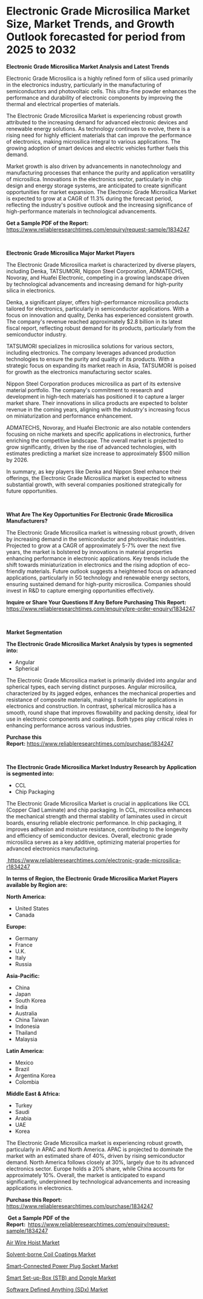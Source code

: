 <p><h1>Electronic Grade Microsilica Market Size, Market Trends, and Growth Outlook forecasted for period from 2025 to 2032</h1></p><p><strong>Electronic Grade Microsilica Market Analysis and Latest Trends</strong></p>
<p><p>Electronic Grade Microsilica is a highly refined form of silica used primarily in the electronics industry, particularly in the manufacturing of semiconductors and photovoltaic cells. This ultra-fine powder enhances the performance and durability of electronic components by improving the thermal and electrical properties of materials.</p><p>The Electronic Grade Microsilica Market is experiencing robust growth attributed to the increasing demand for advanced electronic devices and renewable energy solutions. As technology continues to evolve, there is a rising need for highly efficient materials that can improve the performance of electronics, making microsilica integral to various applications. The growing adoption of smart devices and electric vehicles further fuels this demand.</p><p>Market growth is also driven by advancements in nanotechnology and manufacturing processes that enhance the purity and application versatility of microsilica. Innovations in the electronics sector, particularly in chip design and energy storage systems, are anticipated to create significant opportunities for market expansion. The Electronic Grade Microsilica Market is expected to grow at a CAGR of 11.3% during the forecast period, reflecting the industry's positive outlook and the increasing significance of high-performance materials in technological advancements.</p></p>
<p><strong>Get a Sample PDF of the Report:&nbsp;</strong> <a href="https://www.reliableresearchtimes.com/enquiry/request-sample/1834247?utm_campaign=2035&utm_medium=2&utm_source=Github&utm_content=ia&utm_term=03022025&utm_id=electronic-grade-microsilica">https://www.reliableresearchtimes.com/enquiry/request-sample/1834247</a></p>
<p>&nbsp;</p>
<p><strong>Electronic Grade Microsilica Major Market Players</strong></p>
<p><p>The Electronic Grade Microsilica market is characterized by diverse players, including Denka, TATSUMORI, Nippon Steel Corporation, ADMATECHS, Novoray, and Huafei Electronic, competing in a growing landscape driven by technological advancements and increasing demand for high-purity silica in electronics.</p><p>Denka, a significant player, offers high-performance microsilica products tailored for electronics, particularly in semiconductor applications. With a focus on innovation and quality, Denka has experienced consistent growth. The company's revenue reached approximately $2.8 billion in its latest fiscal report, reflecting robust demand for its products, particularly from the semiconductor industry.</p><p>TATSUMORI specializes in microsilica solutions for various sectors, including electronics. The company leverages advanced production technologies to ensure the purity and quality of its products. With a strategic focus on expanding its market reach in Asia, TATSUMORI is poised for growth as the electronics manufacturing sector scales.</p><p>Nippon Steel Corporation produces microsilica as part of its extensive material portfolio. The company's commitment to research and development in high-tech materials has positioned it to capture a larger market share. Their innovations in silica products are expected to bolster revenue in the coming years, aligning with the industry's increasing focus on miniaturization and performance enhancement.</p><p>ADMATECHS, Novoray, and Huafei Electronic are also notable contenders focusing on niche markets and specific applications in electronics, further enriching the competitive landscape. The overall market is projected to grow significantly, driven by the rise of advanced technologies, with estimates predicting a market size increase to approximately $500 million by 2026.</p><p>In summary, as key players like Denka and Nippon Steel enhance their offerings, the Electronic Grade Microsilica market is expected to witness substantial growth, with several companies positioned strategically for future opportunities.</p></p>
<p>&nbsp;</p>
<p><strong>What Are The Key Opportunities For Electronic Grade Microsilica Manufacturers?</strong></p>
<p><p>The Electronic Grade Microsilica market is witnessing robust growth, driven by increasing demand in the semiconductor and photovoltaic industries. Projected to grow at a CAGR of approximately 5-7% over the next five years, the market is bolstered by innovations in material properties enhancing performance in electronic applications. Key trends include the shift towards miniaturization in electronics and the rising adoption of eco-friendly materials. Future outlook suggests a heightened focus on advanced applications, particularly in 5G technology and renewable energy sectors, ensuring sustained demand for high-purity microsilica. Companies should invest in R&D to capture emerging opportunities effectively.</p></p>
<p><strong>Inquire or Share Your Questions If Any Before Purchasing This Report:</strong> <a href="https://www.reliableresearchtimes.com/enquiry/pre-order-enquiry/1834247?utm_campaign=2035&utm_medium=2&utm_source=Github&utm_content=ia&utm_term=03022025&utm_id=electronic-grade-microsilica">https://www.reliableresearchtimes.com/enquiry/pre-order-enquiry/1834247</a></p>
<p>&nbsp;</p>
<p><strong>Market Segmentation</strong></p>
<p><strong>The Electronic Grade Microsilica Market Analysis by types is segmented into:</strong></p>
<p><ul><li>Angular</li><li>Spherical</li></ul></p>
<p><p>The Electronic Grade Microsilica market is primarily divided into angular and spherical types, each serving distinct purposes. Angular microsilica, characterized by its jagged edges, enhances the mechanical properties and resistance of composite materials, making it suitable for applications in electronics and construction. In contrast, spherical microsilica has a smooth, round shape that improves flowability and packing density, ideal for use in electronic components and coatings. Both types play critical roles in enhancing performance across various industries.</p></p>
<p><strong>Purchase this Report:&nbsp;</strong><a href="https://www.reliableresearchtimes.com/purchase/1834247?utm_campaign=2035&utm_medium=2&utm_source=Github&utm_content=ia&utm_term=03022025&utm_id=electronic-grade-microsilica">https://www.reliableresearchtimes.com/purchase/1834247</a></p>
<p>&nbsp;</p>
<p><strong>The Electronic Grade Microsilica Market Industry Research by Application is segmented into:</strong></p>
<p><ul><li>CCL</li><li>Chip Packaging</li></ul></p>
<p><p>The Electronic Grade Microsilica Market is crucial in applications like CCL (Copper Clad Laminate) and chip packaging. In CCL, microsilica enhances the mechanical strength and thermal stability of laminates used in circuit boards, ensuring reliable electronic performance. In chip packaging, it improves adhesion and moisture resistance, contributing to the longevity and efficiency of semiconductor devices. Overall, electronic grade microsilica serves as a key additive, optimizing material properties for advanced electronics manufacturing.</p></p>
<p><a href="https://www.reliableresearchtimes.com/electronic-grade-microsilica-r1834247?utm_campaign=2035&utm_medium=2&utm_source=Github&utm_content=ia&utm_term=03022025&utm_id=electronic-grade-microsilica">&nbsp;https://www.reliableresearchtimes.com/electronic-grade-microsilica-r1834247</a></p>
<p><strong>In terms of Region, the Electronic Grade Microsilica Market Players available by Region are:</strong></p>
<p>
    <p> <strong> North America: </strong>
        <ul>
            <li>United States</li>
            <li>Canada</li>
        </ul>
        </p> 
    <p> <strong> Europe: </strong>
        <ul>
            <li>Germany</li>
            <li>France</li>
            <li>U.K.</li>
            <li>Italy</li>
            <li>Russia</li>
        </ul>
        </p> 
    <p> <strong> Asia-Pacific: </strong>
        <ul>
            <li>China</li>
            <li>Japan</li>
            <li>South Korea</li>
            <li>India</li>
            <li>Australia</li>
            <li>China Taiwan</li>
            <li>Indonesia</li>
            <li>Thailand</li>
            <li>Malaysia</li>
        </ul>
        </p> 
    <p> <strong> Latin America: </strong>
        <ul>
            <li>Mexico</li>
            <li>Brazil</li>
            <li>Argentina Korea</li>
            <li>Colombia</li>
        </ul>
        </p> 
    <p> <strong> Middle East & Africa: </strong>
        <ul>
            <li>Turkey</li>
            <li>Saudi</li>
            <li>Arabia</li>
            <li>UAE</li>
            <li>Korea</li>
        </ul>
    </p>
    </p>
<p><p>The Electronic Grade Microsilica market is experiencing robust growth, particularly in APAC and North America. APAC is projected to dominate the market with an estimated share of 40%, driven by rising semiconductor demand. North America follows closely at 30%, largely due to its advanced electronics sector. Europe holds a 20% share, while China accounts for approximately 10%. Overall, the market is anticipated to expand significantly, underpinned by technological advancements and increasing applications in electronics.</p></p>
<p><strong>Purchase this Report: </strong><a href="https://www.reliableresearchtimes.com/purchase/1834247?utm_campaign=2035&utm_medium=2&utm_source=Github&utm_content=ia&utm_term=03022025&utm_id=electronic-grade-microsilica">https://www.reliableresearchtimes.com/purchase/1834247</a></p>
<p>&nbsp;<strong>Get a Sample PDF of the Report:&nbsp;&nbsp;</strong><a href="https://www.reliableresearchtimes.com/enquiry/request-sample/1834247?utm_campaign=2035&utm_medium=2&utm_source=Github&utm_content=ia&utm_term=03022025&utm_id=electronic-grade-microsilica">https://www.reliableresearchtimes.com/enquiry/request-sample/1834247</a></p>
<p><strong></strong></p>
<p><p><a href="https://www.linkedin.com/pulse/global-air-wire-hoist-market-analysis-report-encompassing-details-sz0lf?utm_campaign=2035&utm_medium=2&utm_source=Github&utm_content=ia&utm_term=03022025&utm_id=electronic-grade-microsilica">Air Wire Hoist Market</a></p><p><a href="https://www.linkedin.com/pulse/solvent-borne-coil-coatings-market-forecasting-share-size-revenue-zheyf?utm_campaign=2035&utm_medium=2&utm_source=Github&utm_content=ia&utm_term=03022025&utm_id=electronic-grade-microsilica">Solvent-borne Coil Coatings Market</a></p><p><a href="https://www.linkedin.com/pulse/comprehensive-analysis-smart-connected-power-plug-socket-market-j6uie?utm_campaign=2035&utm_medium=2&utm_source=Github&utm_content=ia&utm_term=03022025&utm_id=electronic-grade-microsilica">Smart-Connected Power Plug Socket Market</a></p><p><a href="https://www.linkedin.com/pulse/growth-opportunities-challenges-smart-set-up-box-stb-dongle-market-jvr6f?utm_campaign=2035&utm_medium=2&utm_source=Github&utm_content=ia&utm_term=03022025&utm_id=electronic-grade-microsilica">Smart Set-up-Box (STB) and Dongle Market</a></p><p><a href="https://www.linkedin.com/pulse/understanding-supply-demand-dynamics-insights-from-software-812sc?utm_campaign=2035&utm_medium=2&utm_source=Github&utm_content=ia&utm_term=03022025&utm_id=electronic-grade-microsilica">Software Defined Anything (SDx) Market</a></p></p>